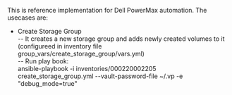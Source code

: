 This is reference implementation for Dell PowerMax automation. The usecases are:
- Create Storage Group<br/>
  -- It creates a new storage group and adds newly created volumes to it (configureed in inventory file group_vars/create_storage_group/vars.yml)<br/>
  -- Run play book:<br/> 
        ansible-playbook -i inventories/000220002205 create_storage_group.yml --vault-password-file ~/.vp -e "debug_mode=true"<br/>

<!-- 
- Create Port Group<br/>
  -- It creates a new port group and adds existing ports to it (configureed in inventory file group_vars/port_group/vars.yml)<br/>
  -- Run play book:<br/> 
        ansible-playbook -i inventories/000220002205 port_group.yml --vault-password-file ~/.vp -e "debug_mode=true state=present"<br/>
 -->